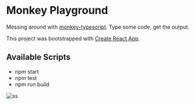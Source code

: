 # Monkey Playground

Messing around with [monkey-typescript](https://www.npmjs.com/package/monkey-typescript). Type some code, get the output.

This project was bootstrapped with [Create React App](https://github.com/facebook/create-react-app).

## Available Scripts

- npm start
- npm test
- npm run build

![ss](https://www.evernote.com/l/AAFQOs4tTWJE4IFW00dEiXyDBwhmFkvfJjEB/image.png)
